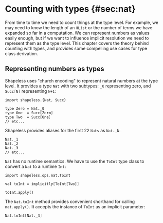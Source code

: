 # Counting with types {#sec:nat}

From time to time we need to count things at the type level.
For example, we may need to know the length of an `HList`
or the number of terms we have expanded so far in a computation.
We can represent numbers as values easily enough,
but if we want to influence implicit resolution
we need to represent them as the type level.
This chapter covers the theory behind counting with types,
and provides some compelling use cases for type class derivation.

## Representing numbers as types

Shapeless uses "church encoding"
to represent natural numbers at the type level.
It provides a type `Nat` with two subtypes:
`_0` representing zero,
and `Succ[N]` representing `N+1`:

```tut:book:silent
import shapeless.{Nat, Succ}

type Zero = Nat._0
type One  = Succ[Zero]
type Two  = Succ[One]
// etc...
```

Shapeless provides aliases for the first 22 `Nats` as `Nat._N`:

```tut:book:silent
Nat._1
Nat._2
Nat._3
// etc...
```

`Nat` has no runtime semantics.
We have to use the `ToInt` type class
to convert a `Nat` to a runtime `Int`:

```tut:book:silent
import shapeless.ops.nat.ToInt

val toInt = implicitly[ToInt[Two]]
```

```tut:book
toInt.apply()
```

The `Nat.toInt` method provides
convenient shorthand for calling `nat.apply()`.
It accepts the instance of `ToInt` as an implicit parameter:

```tut:book
Nat.toInt[Nat._3]
```
